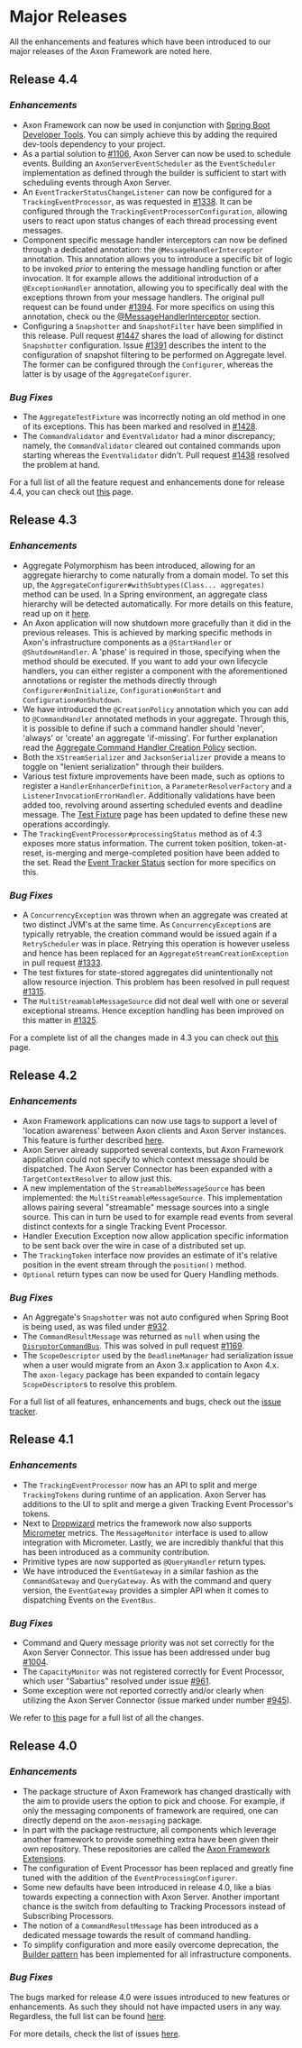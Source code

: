 # Major Releases

All the enhancements and features which have been introduced to our major releases of the Axon Framework are noted here.

## Release 4.4

### _Enhancements_

* Axon Framework can now be used in conjunction with [Spring Boot Developer Tools](https://docs.spring.io/spring-boot/docs/1.5.16.RELEASE/reference/html/using-boot-devtools.html). You can simply achieve this by adding the required dev-tools dependency to your project.
* As a partial solution to [\#1106](https://github.com/AxonFramework/AxonFramework/issues/1106), Axon Server can now be used to schedule events. Building an `AxonServerEventScheduler` as the `EventScheduler` implementation as defined through the builder is sufficient to start with scheduling events through Axon Server.
* An `EventTrackerStatusChangeListener` can now be configured for a `TrackingEventProcessor`, as was requested in [\#1338](https://github.com/AxonFramework/AxonFramework/issues/1338). It can be configured through the `TrackingEventProcessorConfiguration`, allowing users to react upon status changes of each thread processing event messages.
* Component specific message handler interceptors can now be defined through a dedicated annotation: the `@MessageHandlerInterceptor` annotation. This annotation allows you to introduce a specific bit of logic to be invoked _prior_ to entering the message handling function or after invocation. It for example allows the additional introduction of a `@ExceptionHandler` annotation, allowing you to specifically deal with the exceptions thrown from your message handlers. The original pull request can be found under [\#1394](https://github.com/AxonFramework/AxonFramework/pull/1394). For more specifics on using this annotation, check ou the [@MessageHandlerInterceptor](../../axon-framework/messaging-concepts/message-intercepting.md#messagehandlerinterceptor) section.
* Configuring a `Snapshotter` and `SnapshotFilter` have been simplified in this release. Pull request [\#1447](https://github.com/AxonFramework/AxonFramework/pull/1447) shares the load of allowing for distinct `Snapshotter` configuration. Issue [\#1391](https://github.com/AxonFramework/AxonFramework/issues/1391) describes the intent to the configuration of snapshot filtering to be performed on Aggregate level. The former can be configured through the `Configurer`, whereas the latter is by usage of the `AggregateConfigurer`.

### _Bug Fixes_

* The `AggregateTestFixture` was incorrectly noting an old method in one of its exceptions. This has been marked and resolved in [\#1428](https://github.com/AxonFramework/AxonFramework/issues/1428).
* The `CommandValidator` and `EventValidator` had a minor discrepancy; namely, the `CommandValidator` cleared out contained commands upon starting whereas the `EventValidator` didn't. Pull request [\#1438](https://github.com/AxonFramework/AxonFramework/pull/1438) resolved the problem at hand.

For a full list of all the feature request and enhancements done for release 4.4, you can check out [this](https://github.com/AxonFramework/AxonFramework/milestone/45?closed=1) page.

## Release 4.3

### _Enhancements_

* Aggregate Polymorphism has been introduced, allowing for an aggregate hierarchy to come naturally from a domain model. To set this up, the `AggregateConfigurer#withSubtypes(Class... aggregates)` method can be used. In a Spring environment, an aggregate class hierarchy will be detected automatically. For more details on this feature, read up on it [here](../../axon-framework/axon-framework-commands/modeling/aggregate-polymorphism.md).
* An Axon application will now shutdown more gracefully than it did in the previous releases. This is achieved by marking specific methods in Axon's infrastructure components as a `@StartHandler` or `@ShutdownHandler`. A 'phase' is required in those, specifying when the method should be executed. If you want to add your own lifecycle handlers, you can either register a component with the aforementioned annotations or register the methods directly through `Configurer#onInitialize`, `Configuration#onStart` and `Configuration#onShutdown`.
* We have introduced the `@CreationPolicy` annotation which you can add to `@CommandHandler` annotated methods in your aggregate. Through this, it is possible to define if such a command handler should 'never', 'always' or 'create' an aggregate 'if-missing'. For further explanation read the [Aggregate Command Handler Creation Policy](../../axon-framework/axon-framework-commands/command-handlers.md#aggregate-command-handler-creation-policy) section.
* Both the `XStreamSerializer` and `JacksonSerializer` provide a means to toggle on "lenient serialization" through their builders.
* Various test fixture improvements have been made, such as options to register a `HandlerEnhancerDefinition`, a `ParameterResolverFactory` and a `ListenerInvocationErrorHandler`. Additionally validations have been added too, revolving around asserting scheduled events and deadline message. The [Test Fixture](../../axon-framework/testing/commands-events.md) page has been updated to define these new operations accordingly.
* The `TrackingEventProcessor#processingStatus` method as of 4.3 exposes more status information. The current token position, token-at-reset, is-merging and merge-completed position have been added to the set. Read the [Event Tracker Status](../../axon-framework/monitoring-and-metrics.md#event-tracker-status-a-idevent-tracker-statusa) section for more specifics on this.

### _Bug Fixes_

* A `ConcurrencyException` was thrown when an aggregate was created at two distinct JVM's at the same time. As `ConcurrencyException`s are typically retryable, the creation command would be issued again if a `RetryScheduler` was in place. Retrying this operation is however useless and hence has been replaced for an `AggregateStreamCreationException` in pull request [\#1333](https://github.com/AxonFramework/AxonFramework/pull/1333).
* The test fixtures for state-stored aggregates did unintentionally not allow resource injection. This problem has been resolved in pull request [\#1315](https://github.com/AxonFramework/AxonFramework/pull/1315).
* The `MultiStreamableMessageSource` did not deal well with one or several exceptional streams. Hence exception handling has been improved on this matter in [\#1325](https://github.com/AxonFramework/AxonFramework/pull/1325).

For a complete list of all the changes made in 4.3 you can check out [this](https://github.com/AxonFramework/AxonFramework/milestone/42?closed=1) page.

## Release 4.2

### _Enhancements_

* Axon Framework applications can now use tags to support a level of 'location awareness' between Axon clients and Axon Server instances. This feature is further described [here](../../axon-server/administration/tagging.md).
* Axon Server already supported several contexts, but Axon Framework application could not specify to which context message should be dispatched. The Axon Server Connector has been expanded with a `TargetContextResolver` to allow just this.
* A new implementation of the `StreamablbeMessageSource` has been implemented: the `MultiStreamableMessageSource`. This implementation allows pairing several "streamable" message sources into a single source. This can in turn be used to for example read events from several distinct contexts for a single Tracking Event Processor.
* Handler Execution Exception now allow application specific information to be sent back over the wire in case of a distributed set up.
* The `TrackingToken` interface now provides an estimate of it's relative position in the event stream through the `position()` method.
* `Optional` return types can now be used for Query Handling methods.

### _Bug Fixes_

* An Aggregate's `Snapshotter` was not auto configured when Spring Boot is being used, as was filed under [\#932](https://github.com/AxonFramework/AxonFramework/issues/932).
* The `CommandResultMessage` was returned as `null` when using the [`DisruptorCommandBus`](./). This was solved in pull request [\#1169](https://github.com/AxonFramework/AxonFramework/pull/1169).
* The `ScopeDescriptor` used by the `DeadlineManager` had serialization issue when a user would migrate from an Axon 3.x application to Axon 4.x. The `axon-legacy` package has been expanded to contain legacy `ScopeDescriptor`s to resolve this problem.

For a full list of all features, enhancements and bugs, check out the [issue tracker](https://github.com/AxonFramework/AxonFramework/milestone/38?closed=1).

## Release 4.1

### _Enhancements_

* The `TrackingEventProcessor` now has an API to split and merge `TrackingTokens` during runtime of an application. Axon Server has additions to the UI to split and merge a given Tracking Event Processor's tokens.
* Next to [Dropwizard](https://metrics.dropwizard.io/4.0.0/) metrics the framework now also supports [Micrometer](https://micrometer.io/) metrics. The `MessageMonitor` interface is used to allow integration with Micrometer. Lastly, we are incredibly thankful that this has been introduced as a community contribution.
* Primitive types are now supported as `@QueryHandler` return types.
* We have introduced the `EventGateway` in a similar fashion as the `CommandGateway` and `QueryGateway`. As with the command and query version, the `EventGateway` provides a simpler API when it comes to dispatching Events on the `EventBus`.

### _Bug Fixes_

* Command and Query message priority was not set correctly for the Axon Server Connector. This issue has been addressed under bug [\#1004](https://github.com/AxonFramework/AxonFramework/pull/1004).
* The `CapacityMonitor` was not registered correctly for Event Processor, which user "Sabartius" resolved under issue [\#961](https://github.com/AxonFramework/AxonFramework/issues/961).
* Some exception were not reported correctly and/or clearly when utilizing the Axon Server Connector \(issue marked under number [\#945](https://github.com/AxonFramework/AxonFramework/pull/945)\).

We refer to [this](https://github.com/AxonFramework/AxonFramework/milestone/31?closed=1) page for a full list of all the changes.

## Release 4.0

### _Enhancements_

* The package structure of Axon Framework has changed drastically with the aim to provide users the option to pick and choose. For example, if only the messaging components of framework are required, one can directly depend on the `axon-messaging` package.
* In part with the package restructure, all components which leverage another framework to provide something extra have been given their own repository. These repositories are called the [Axon Framework Extensions](https://github.com/AxonFramework?utf8=%E2%9C%93&q=extensions&type=&language=).
* The configuration of Event Processor has been replaced and greatly fine tuned with the addition of the `EventProcessingConfigurer`.
* Some new defaults have been introduced in release 4.0, like a bias towards expecting a connection with Axon Server. Another important chance is the switch from defaulting to Tracking Processors instead of Subscribing Processors.
* The notion of a `CommandResultMessage` has been introduced as a dedicated message towards the result of command handling.
* To simplify configuration and more easily overcome deprecation, the [Builder pattern](https://en.wikipedia.org/wiki/Builder_pattern) has been implemented for all infrastructure components.

### _Bug Fixes_

The bugs marked for release 4.0 were issues introduced to new features or enhancements. As such they should not have impacted users in any way. Regardless, the full list can be found [here](https://github.com/AxonFramework/AxonFramework/issues?utf8=%E2%9C%93&q=is%3Aclosed+milestone%3A%22Release+4.0%22++label%3A%22Type%3A+Bug%22).

For more details, check the list of issues [here](https://github.com/AxonFramework/AxonFramework/milestone/28?closed=1).

